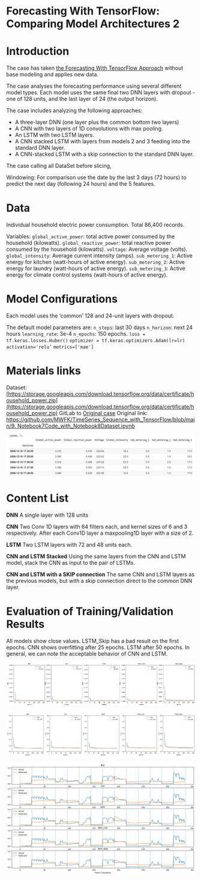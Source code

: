 # Forecasting With TensorFlow: Comparing Model Architectures 2

# Introduction

The case has taken [the Forecasting With TensorFlow Approach](https://www.notion.so/Forecasting-With-TensorFlow-Comparing-Model-Architectures-23c48e9fed3c4791a97ec33467f1a2dc?pvs=21) without base modeling and applies new data.

The case analyses the forecasting performance using several different model types. Each model uses the same final two DNN layers with dropout - one of 128 units, and the last layer of 24 (the output horizon).

The case includes analyzing the following approaches:
* A three-layer DNN (one layer plus the common bottom two layers)
* A CNN with two layers of 1D convolutions with max pooling.
* An LSTM with two LSTM layers.
* A CNN stacked LSTM with layers from models 2 and 3 feeding into the standard DNN layer.
* A CNN-stacked LSTM with a skip connection to the standard DNN layer.

The case calling all DataSet before slicing, 

Windowing: For comparison use the date by the last 3 days (72 hours) to predict the next day (following 24 hours) and the 5 features.

# Data

Individual household electric power consumption. Total 86,400 records.

Variables:
  `global_active_power`: total active power consumed by the household (kilowatts).
  `global_reactive_power`: total reactive power consumed by the household (kilowatts).
  `voltage`: Average voltage (volts).
  `global_intensity`: Average current intensity (amps).
  `sub_metering_1`: Active energy for kitchen (watt-hours of active energy).
  `sub_metering_2`: Active energy for laundry (watt-hours of active energy).
  `sub_metering_3`: Active energy for climate control systems (watt-hours of active energy).

# **Model Configurations**

Each model uses the ‘common’ 128 and 24-unit layers with dropout.

The default model parameters are:
  `n_steps`: last 30 days
  `n_horizon`: next 24 hours
  `learning_rate`: 3e-4
  `n_epochs`: 150 epochs.
  `loss = tf.keras.losses.Huber()`
  `optimizer = tf.keras.optimizers.Adam(lr=lr)`
  `activation='relu’`
  `metrics=['mae']`

# Materials links

Dataset: [https://storage.googleapis.com/download.tensorflow.org/data/certificate/household_power.zip](https://storage.googleapis.com/download.tensorflow.org/data/certificate/household_power.zip)
GitLab to [Original case](raw_githubusercontent_com_MWFK_TimeSeries_Sequence_with_TensorFlow_main_9_Notebook7Code_with_Notebook8Dataset.ipynb)
Original link: [https://github.com/MWFK/TimeSeries_Sequence_with_TensorFlow/blob/main/9. Notebook7Code_with_Notebook8Dataset.ipynb](https://github.com/MWFK/TimeSeries_Sequence_with_TensorFlow/blob/main/9.%20Notebook7Code_with_Notebook8Dataset.ipynb)

![Untitled](images/Untitled.png)

# Content List

**DNN**
A single layer with 128 units 

**CNN**
Two Conv 1D layers with 64 filters each, and kernel sizes of 6 and 3 respectively. 
After each Conv1D layer a maxpooling1D layer with a size of 2. 

**LSTM**
Two LSTM layers with 72 and 48 units each. 

**CNN and LSTM Stacked**
Using the same layers from the CNN and LSTM model, stack the CNN as input to the pair of LSTMs.

**CNN and LSTM with a SKIP connection**
The same CNN and LSTM layers as the previous models, but with a skip connection direct to the common DNN layer.

# **Evaluation of Training/Validation Results**

All models show close values. LSTM_Skip has a bad result on the first epochs. CNN shows overfitting after 25 epochs. LSTM after 50 epochs.
In general, we can note the acceptable behavior of CNN and LSTM.

![Untitled](images/Untitled%201.png)

![Untitled](images/Untitled%202.png)

![Untitled](images/Untitled%203.png)